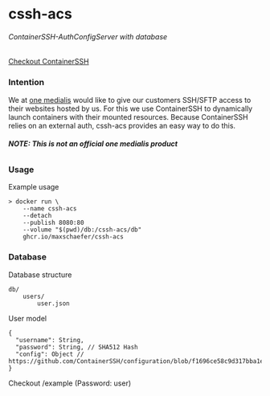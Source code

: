 # cssh-acs
###### ContainerSSH-AuthConfigServer with database

[Checkout ContainerSSH](https://github.com/ContainerSSH/ContainerSSH)

### Intention

We at [one medialis](https://medialis.one) would like to give our customers SSH/SFTP access to their websites hosted by us.
For this we use ContainerSSH to dynamically launch containers with their mounted resources.
Because ContainerSSH relies on an external auth, cssh-acs provides an easy way to do this.

###### ***NOTE: This is not an official one medialis product***

### Usage

Example usage
```shell
> docker run \
    --name cssh-acs
    --detach
    --publish 8080:80
    --volume "$(pwd)/db:/cssh-acs/db"
    ghcr.io/maxschaefer/cssh-acs
```

### Database

Database structure
```
db/
    users/
        user.json    
```

User model
```
{
  "username": String,
  "password": String, // SHA512 Hash
  "config": Object // https://github.com/ContainerSSH/configuration/blob/f1696ce58c9d317bba1eb8afa250f678efdbb487/appconfig.go#L19
}
```
Checkout /example (Password: user)
